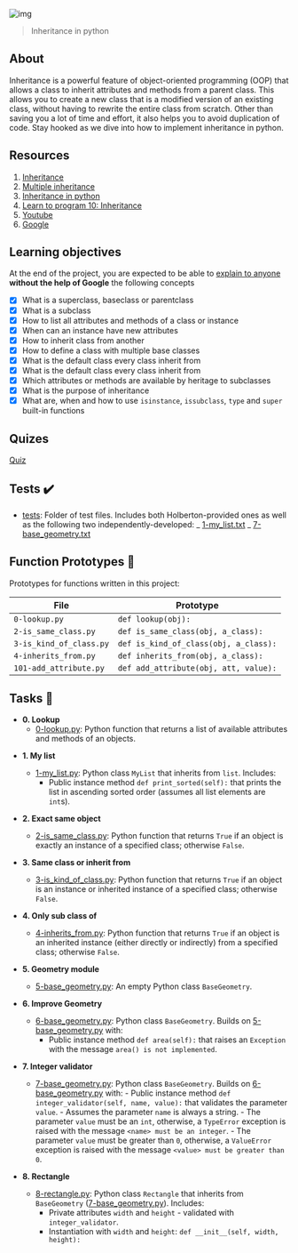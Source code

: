 ![img](https://assets.imaginablefutures.com/media/images/ALX_Logo.max-200x150.png)

> Inheritance in python

## About

Inheritance is a powerful feature of object-oriented programming (OOP) that allows a class to inherit attributes and methods from a parent class. This allows you to create a new class that is a modified version of an existing class, without having to rewrite the entire class from scratch. Other than saving you a lot of time and effort, it also helps you to avoid duplication of code. Stay hooked as we dive into how to implement inheritance in python.

## Resources

1. [Inheritance](https://docs.python.org/3/tutorial/classes.html#inheritance)
2. [Multiple inheritance](https://docs.python.org/3/tutorial/classes.html#multiple-inheritance)
3. [Inheritance in python](https://www.geeksforgeeks.org/inheritance-in-python/)
4. [Learn to program 10: Inheritance](https://www.youtube.com/watch?v=d8kCdLCi6Lk)
5. [Youtube](https://www.youtube.com/results?search_query=Inheritance+in+python)
6. [Google](https://www.google.com/search?q=Inheritance+python)

## Learning objectives

At the end of the project, you are expected to be able to [explain to anyone](https://fs.blog/feynman-learning-technique/) **without the help of Google** the following concepts

- [x] What is a superclass, baseclass or parentclass
- [x] What is a subclass
- [x] How to list all attributes and methods of a class or instance
- [x] When can an instance have new attributes
- [x] How to inherit class from another
- [x] How to define a class with multiple base classes
- [x] What is the default class every class inherit from
- [x] What is the default class every class inherit from
- [x] Which attributes or methods are available by heritage to subclasses
- [x] What is the purpose of inheritance
- [x] What are, when and how to use `isinstance`, `issubclass`, `type` and `super` built-in functions

## Quizes

[Quiz](./quiz.md)

## Tests :heavy_check_mark:

- [tests](./tests): Folder of test files. Includes both Holberton-provided ones
  as well as the following two independently-developed:
  _ [1-my_list.txt](./1-my_list.txt)
  _ [7-base_geometry.txt](./7-base_geometry.txt)

## Function Prototypes :floppy_disk:

Prototypes for functions written in this project:

| File                    | Prototype                             |
| ----------------------- | ------------------------------------- |
| `0-lookup.py`           | `def lookup(obj):`                    |
| `2-is_same_class.py`    | `def is_same_class(obj, a_class):`    |
| `3-is_kind_of_class.py` | `def is_kind_of_class(obj, a_class):` |
| `4-inherits_from.py`    | `def inherits_from(obj, a_class):`    |
| `101-add_attribute.py`  | `def add_attribute(obj, att, value):` |

## Tasks :page_with_curl:

- **0. Lookup**
  - [0-lookup.py](./0-lookup.py): Python function that returns a list of available attributes
    and methods of an objects.

* **1. My list**

  - [1-my_list.py](./1-my_list.py): Python class `MyList` that inherits from `list`. Includes:
    - Public instance method `def print_sorted(self):` that prints the list in
      ascending sorted order (assumes all list elements are `int`s).

* **2. Exact same object**

  - [2-is_same_class.py](./2-is_same_class.py): Python function that returns `True` if an object is
    exactly an instance of a specified class; otherwise `False`.

* **3. Same class or inherit from**

  - [3-is_kind_of_class.py](./3-is_kind_of_class.py): Python function that returns `True` if an object is
    an instance or inherited instance of a specified class; otherwise `False`.

* **4. Only sub class of**

  - [4-inherits_from.py](./4-inherits_from.py): Python function that returns `True` if an object is
    an inherited instance (either directly or indirectly) from a specified class;
    otherwise `False`.

* **5. Geometry module**

  - [5-base_geometry.py](./5-base_geometry.py): An empty Python class `BaseGeometry`.

* **6. Improve Geometry**

  - [6-base_geometry.py](./6-base_geometry.py): Python class `BaseGeometry`. Builds on
    [5-base_geometry.py](./5-base_geometry.py) with:
    - Public instance method `def area(self):` that raises an `Exception` with
      the message `area() is not implemented`.

* **7. Integer validator**

  - [7-base_geometry.py](./7-base_geometry.py): Python class `BaseGeometry`. Builds on
    [6-base_geometry.py](./6-base_geometry.py) with: - Public instance method `def integer_validator(self, name, value):` that
    validates the parameter `value`. - Assumes the parameter `name` is always a string. - The parameter `value` must be an `int`, otherwise, a `TypeError` exception
    is raised with the message `<name> must be an integer`. - The parameter `value` must be greater than `0`, otherwise, a
    `ValueError` exception is raised with the message `<value> must be greater
than 0`.

* **8. Rectangle**
  - [8-rectangle.py](./8-rectangle.py): Python class `Rectangle` that inherits from `BaseGeometry`
    ([7-base_geometry.py](./7-base_geometry.py)). Includes:
    - Private attributes `width` and `height` - validated with `integer_validator`.
    - Instantiation with `width` and `height`: `def __init__(self, width, height):`
